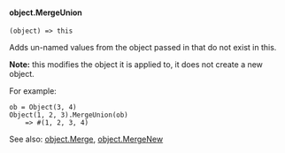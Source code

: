 #### object.MergeUnion

``` suneido
(object) => this
```

Adds un-named values from the object passed in that do not exist in this.

**Note:** this modifies the object it is applied to, it does not create a new object.

For example:

``` suneido
ob = Object(3, 4)
Object(1, 2, 3).MergeUnion(ob)
    => #(1, 2, 3, 4)
```

See also:
[object.Merge](<object.Merge.md>),
[object.MergeNew](<object.MergeNew.md>)